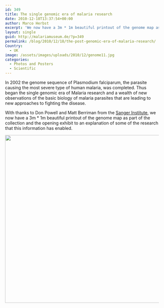 ```yaml
---
id: 349
title: The single genomic era of malaria research
date: 2010-12-18T13:37:54+00:00
author: Marco Herbst
excerpt: 'We now have a 3m * 1m beautiful printout of the genome map as part of the collection and the opening exhibit to an explanation of some of the research that this information has enabled.'
layout: single
guid: http://malariamuseum.de/?p=349
permalink: /blog/2010/12/18/the-post-genomic-era-of-malaria-research/
Country:
  - UK
image: /assets/images/uploads/2010/12/genome11.jpg
categories:
  - Photos and Posters
  - Scientific
---
```

In 2002 the genome sequence of Plasmodium falciparum, the parasite causing the most severe type of human malaria, was completed. Thus began the single genomic era of Malaria research and a wealth of new observations of the basic biology of malaria parasites that are leading to new approaches to fighting the disease.

With thanks to Don Powell and Matt Berriman from the [Sanger Institute](http://www.sanger.ac.uk/), we now have a 3m * 1m beautiful printout of the genome map as part of the collection and the opening exhibit to an explanation of some of the research that this information has enabled.

[<img class="alignnone size-full wp-image-350" title="A map of the malaria genome" alt="" src="http://malariamuseum.de/assets/images/uploads/2010/12/genome.jpg" width="550" height="550" />](http://malariamuseum.de/assets/images/uploads/2010/12/genome.jpg)